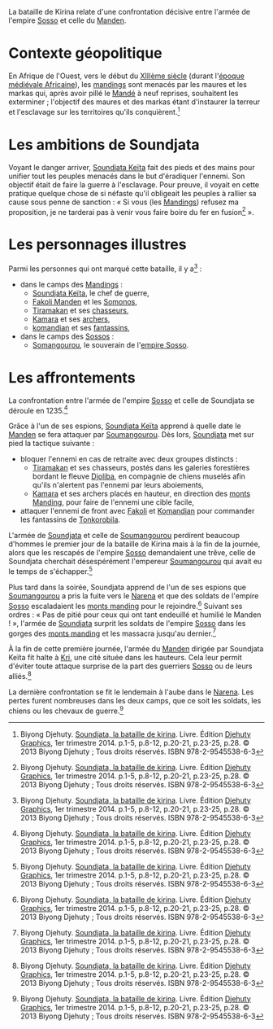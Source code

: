 <!-- TITLE: Bataille de Kirina -->
<!-- SUBTITLE: Présentation de la Bataille de Kirina -->

La bataille de Kirina relate d'une confrontation décisive entre l'armée de l'empire [Sosso](/geographie/afrique/empire/sosso) et celle du [Manden](/geographie/afrique/royaume/nord-ouest/manden).

# Contexte géopolitique
En Afrique de l'Ouest, vers le début du [XIIIème siècle](/histoire/divers/xiiieme-siecle) (durant l'[époque médiévale Africaine](/histoire/afrique/epoque-medievale)), les [mandings](/peuple/afrique/nord-ouest/manding) sont menacés par les maures et les markas qui, après avoir pillé le [Mandé](/geographie/afrique/royaume/nord-ouest/manden) à neuf reprises, souhaitent les exterminer ; l'objectif des maures et des markas étant d'instaurer la terreur et l'esclavage sur les territoires qu'ils conquièrent.[^1]

# Les ambitions de Soundjata
Voyant le danger arriver, [Soundjata Keïta](/personnalite/homme/noble/souverain/empereur/afrique/nord-ouest/mali/soundjata-keita) fait des pieds et des mains pour unifier tout les peuples menacés dans le but d'éradiquer l'ennemi.
Son objectif était de faire la guerre à l'esclavage. Pour preuve, il voyait en cette pratique quelque chose de si néfaste qu'il obligeait les peuples à rallier sa cause sous penne de sanction : « Si vous (les [Mandings](/peuple/afrique/nord-ouest/manding)) refusez ma proposition, je ne tarderai pas à venir vous faire boire du fer en fusion[^1] ».

# Les personnages illustres
Parmi les personnes qui ont marqué cette bataille, il y a[^1] :
* dans le camps des [Mandings](/peuple/afrique/nord-ouest/manding) :
	* [Soundjata Keïta](/personnalite/homme/noble/souverain/empereur/afrique/nord-ouest/mali/soundjata-keita), le chef de guerre,
	* [Fakoli Manden](/personnalite/homme/guerrier/empire/afrique/nord-ouest/mali/fakoli-manden) et les [Somonos](/peuple/afrique/a-situer/somonos),
	* [Tiramakan](/personnalite/homme/guerrier/empire/afrique/nord-ouest/mali/tiramakan) et ses [chasseurs](/histoire/afrique/epoque-medievale#les-chasseurs),
	* [Kamara](/personnalite/homme/guerrier/empire/afrique/nord-ouest/mali/kamara) et ses [archers](/histoire/afrique/epoque-medievale#les-archers),
	* [komandian](/personnalite/homme/guerrier/empire/afrique/nord-ouest/mali/komandian) et ses [fantassins](/histoire/afrique/epoque-medievale#les-fantassins),
* dans le camps des [Sossos](/peuple/afrique/nord-ouest/sosso) :
	* [Somangourou](/personnalite/homme/noble/souverain/empereur/afrique/nord-ouest/sosso/soumangourou), le souverain de l'[empire Sosso](/geographie/afrique/empire/sosso).

# Les affrontements
La confrontation entre l'armée de l'empire [Sosso](/geographie/afrique/empire/sosso) et celle de Soundjata se déroule en 1235.[^1]

Grâce à l'un de ses espions, [Soundjata Keïta](/personnalite/homme/noble/souverain/empereur/afrique/nord-ouest/mali/soundjata-keita) apprend à quelle date le [Manden](/geographie/royaume/afrique/nord-ouest/manden) se fera attaquer par [Soumangourou](/personnalite/homme/noble/souverain/empereur/afrique/nord-ouest/sosso/soumangourou). Dès lors, [Soundjata](/personnalite/homme/noble/souverain/empereur/afrique/nord-ouest/mali/soundjata-keita) met sur pied la tactique suivante :
* bloquer l'ennemi en cas de retraite avec deux groupes distincts :
	* [Tiramakan](/personnalite/homme/guerrier/empire/afrique/nord-ouest/mali/tiramakan) et ses chasseurs, postés dans les galeries forestières bordant le fleuve [Djoliba](/geographie/fleuve/afrique/a-situer/djoliba), en compagnie de chiens muselés afin qu'ils n'alertent pas l'ennemi par leurs aboiements,
	* [Kamara](/personnalite/homme/guerrier/empire/afrique/nord-ouest/mali/kamara) et ses archers placés en hauteur, en direction des [monts Manding](/geographie/afrique/nord-ouest/mont/monts-manding), pour faire de l'ennemi une cible facile,
* attaquer l'ennemi de front avec [Fakoli](/personnalite/homme/guerrier/empire/afrique/nord-ouest/mali/fakoli-manden) et [Komandian](/personnalite/homme/guerrier/empire/afrique/nord-ouest/mali/Komandian) pour commander les fantassins de [Tonkorobila](/autre/afrique/tonkorobila).

L'armée de [Soundjata](/personnalite/homme/noble/souverain/empereur/afrique/nord-ouest/mali/soundjata-keita) et celle de [Soumangourou](/personnalite/homme/noble/souverain/empereur/afrique/nord-ouest/sosso/soumangourou) perdirent beaucoup d'hommes le premier jour de la bataille de Kirina mais à la fin de la journée, alors que les rescapés de l'empire [Sosso](/geographie/afrique/empire/sosso) demandaient une trêve, celle de Soundjata cherchait désespérément l'empereur [Soumangourou](/personnalite/homme/noble/souverain/empereur/afrique/nord-ouest/sosso/soumangourou) qui avait eu le temps de s'échapper.[^1]

Plus tard dans la soirée, Soundjata apprend de l'un de ses espions que [Soumangourou](/personnalite/homme/noble/souverain/empereur/afrique/nord-ouest/sosso/soumangourou) a pris la fuite vers le [Narena](geographie/afrique/a-classer/narena) et que des soldats de l'empire [Sosso](/geographie/afrique/empire/sosso) escaladaient les [monts manding](/geographie/afrique/nord-ouest/mont/monts-manding) pour le rejoindre.[^1]
Suivant ses ordres : « Pas de pitié pour ceux qui ont tant endeuillé et humilié le Manden ! », l'armée de [Soundjata](/personnalite/homme/noble/souverain/empereur/afrique/nord-ouest/mali/soundjata-keita) surprit les soldats de l'empire [Sosso](/geographie/afrique/empire/sosso) dans les gorges des [monts manding](/geographie/afrique/nord-ouest/mont/monts-manding) et les massacra jusqu'au dernier.[^1]

À la fin de cette première journée, l'armée du [Manden](/geographie/royaume/afrique/nord-ouest/manden) dirigée par Soundjata Keïta fit halte à [Kri](/geographie/afrique/cite/kri), une cité située dans les hauteurs. Cela leur permit d'éviter toute attaque surprise de la part des guerriers [Sosso](/geographie/afrique/empire/sosso) ou de leurs alliés.[^1]

La dernière confrontation se fit le lendemain à l'aube dans le [Narena](/geographie/afrique/a-classer/narena). Les pertes furent nombreuses dans les deux camps, que ce soit les soldats, les chiens ou les chevaux de guerre.[^1]


[^1]: Biyong Djehuty. [Soundjata, la bataille de kirina](/ouvrage/soundjata-la-bataille-de-kirina). Livre. Édition [Djehuty Graphics](/organisme/djehuty-graphics), 1er trimestre 2014. p.1-5, p.8-12, p.20-21, p.23-25, p.28. © 2013 Biyong Djehuty ; Tous droits réservés. ISBN 978-2-9545538-6-3